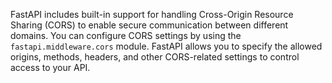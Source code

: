 FastAPI includes built-in support for handling Cross-Origin Resource Sharing (CORS) to enable secure communication between different domains. You can configure CORS settings by using the `fastapi.middleware.cors` module. FastAPI allows you to specify the allowed origins, methods, headers, and other CORS-related settings to control access to your API.
